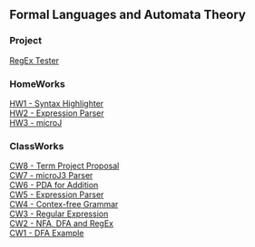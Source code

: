 ## Formal Languages and Automata Theory

### Project
[RegEx Tester](https://ibrahimyyildirim.github.io/automataTheory/Project/project.html)<br>

### HomeWorks
[HW1 - Syntax Highlighter](https://ibrahimyyildirim.github.io/automataTheory/HW1/hw1.html)<br>
[HW2 - Expression Parser](https://ibrahimyyildirim.github.io/automataTheory/HW2/hw2.html)<br>
[HW3 - microJ](https://ibrahimyyildirim.github.io/automataTheory/HW3/hw3.html)<br>

### ClassWorks
[CW8 - Term Project Proposal](https://ibrahimyyildirim.github.io/automataTheory/)<br>
[CW7 - microJ3 Parser](https://ibrahimyyildirim.github.io/automataTheory/CW7/cw7.html)<br>
[CW6 - PDA for Addition](https://ibrahimyyildirim.github.io/automataTheory/CW6/cw6.html)<br>
[CW5 - Expression Parser](https://ibrahimyyildirim.github.io/automataTheory/CW5/cw5.html)<br>
[CW4 - Contex-free Grammar](https://ibrahimyyildirim.github.io/automataTheory/CW4/cw4.html)<br>
[CW3 - Regular Expression](https://ibrahimyyildirim.github.io/automataTheory/CW3/cw3.html)<br>
[CW2 - NFA, DFA and RegEx](https://ibrahimyyildirim.github.io/automataTheory/CW2/cw2.html)<br>
[CW1 - DFA Example](https://ibrahimyyildirim.github.io/automataTheory/CW1/dfa.html)

